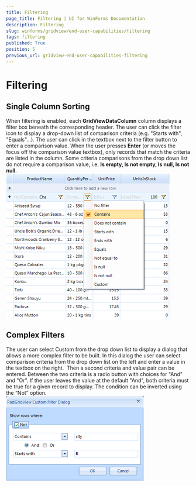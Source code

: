 ```yaml
---
title: Filtering
page_title: Filtering | UI for WinForms Documentation
description: Filtering
slug: winforms/gridview/end-user-capabilities/filtering
tags: filtering
published: True
position: 5
previous_url: gridview-end-user-capabilities-filtering
---
```


# Filtering



## Single Column Sorting

When filtering is enabled, each __GridViewDataColumn__ column displays a filter box beneath the corresponding header. The user can click the filter icon to display a drop-down list of comparison criteria (e.g. "Starts
with", "Equals"...). The user can click in the textbox next to the filter button to enter a comparison value. When the user presses __Enter__ (or moves the focus off the comparison value textbox), only records that match the criteria are listed in the column. Some criteria comparisons from the drop down list do not require a comparison value, i.e. __Is empty, Is not empty, Is null, Is not null__.<br>![gridview-end-user-capabilities-filtering 001](images/gridview-end-user-capabilities-filtering001.png)

## Complex Filters

The user can select Custom from the drop down list to display a dialog that allows a more complex filter to be built. In this dialog the user can select comparison criteria from the drop down list on the left and enter a value in the textbox on the right.  Then a second criteria and value pair can be entered. Between the two criteria is a radio button with choices for "And" and "Or". If the user leaves the value at the default "And", both criteria must be true for a given record to display. The condition can be inverted using the
“Not” option.<br>![gridview-end-user-capabilities-filtering 002](images/gridview-end-user-capabilities-filtering002.png)
